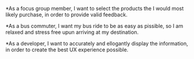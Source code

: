 *As a focus group member, I want to select the products the I would most likely purchase, in order to provide valid feedback.

*As a bus commuter, I want my bus ride to be as easy as pissible, so I am relaxed and stress free upun arriving at my destination. 

*As a developer, I want to accurately and ellogantly display the information, in order to create the best UX experience possible.